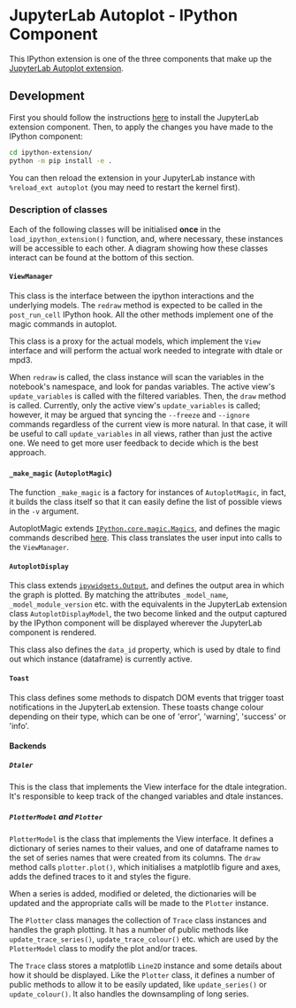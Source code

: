 # JupyterLab Autoplot - IPython Component

This IPython extension is one of the three components that make up the [JupyterLab Autoplot extension](../README.md).

## Development

First you should follow the instructions [here](../autoplot-display#development) to install the JupyterLab extension component. Then, to apply the changes you have made to the IPython component:

```sh
cd ipython-extension/
python -m pip install -e .
```

You can then reload the extension in your JupyterLab instance with `%reload_ext autoplot` (you may need to restart the kernel first).

### Description of classes

Each of the following classes will be initialised **once** in the `load_ipython_extension()` function, and, where necessary, these instances will be accessible to each other. A diagram showing how these classes interact can be found at the bottom of this section.

#### `ViewManager`

This class is the interface between the ipython interactions and the underlying models. The `redraw` method is expected to be called in the `post_run_cell` IPython hook. All the other methods implement one of the magic commands in autoplot.

This class is a proxy for the actual models, which implement the `View` interface and will perform the actual work needed to integrate with dtale or mpd3.

When `redraw` is called, the class instance will scan the variables in the notebook's namespace, and look for pandas variables. The active view's `update_variables` is called with the filtered variables. Then, the `draw` method is called. Currently, only the active view's `update_variables` is called; however, it may be argued that syncing the `--freeze` and `--ignore` commands regardless of the current view is more natural. In that case, it will be useful to call `update_variables` in all views, rather than just the active one. We need to get more user feedback to decide which is the best approach.

#### `_make_magic` (`AutoplotMagic`)

The function `_make_magic` is a factory for instances of `AutoplotMagic`, in fact, it builds the class itself so that it can easily define the list of possible views in the `-v` argument.

AutoplotMagic extends [`IPython.core.magic.Magics`](https://ipython.readthedocs.io/en/stable/api/generated/IPython.core.magic.html#IPython.core.magic.Magics), and defines the magic commands described [here](../README.md#modifying-the-plot--traces). This class translates the user input into calls to the `ViewManager`.

#### `AutoplotDisplay`

This class extends [`ipywidgets.Output`](https://ipywidgets.readthedocs.io/en/latest/examples/Output%20Widget.html), and defines the output area in which the graph is plotted. By matching the attributes `_model_name`, `_model_module_version` etc. with the equivalents in the JupyterLab extension class `AutoplotDisplayModel`, the two become linked and the output captured by the IPython component will be displayed wherever the JupyterLab component is rendered.

This class also defines the `data_id` property, which is used by dtale to find out which instance (dataframe) is currently active.

#### `Toast`

This class defines some methods to dispatch DOM events that trigger toast notifications in the JupyterLab extension. These toasts change colour depending on their type, which can be one of 'error', 'warning', 'success' or 'info'.

#### Backends

##### `Dtaler`

This is the class that implements the View interface for the dtale integration. It's responsible to keep track of the changed variables and dtale instances.

##### `PlotterModel` and `Plotter`

`PlotterModel` is the class that implements the View interface. It defines a dictionary of series names to their values, and one of dataframe names to the set of series names that were created from its columns. The `draw` method calls `plotter.plot()`, which initialises a matplotlib figure and axes, adds the defined traces to it and styles the figure.

When a series is added, modified or deleted, the dictionaries will be updated and the appropriate calls will be made to the `Plotter` instance.

The `Plotter` class manages the collection of `Trace` class instances and handles the graph plotting. It has a number of public methods like `update_trace_series()`, `update_trace_colour()` etc. which are used by the `PlotterModel` class to modify the plot and/or traces.

The `Trace` class stores a matplotlib `Line2D` instance and some details about how it should be displayed. Like the `Plotter` class, it defines a number of public methods to allow it to be easily updated, like `update_series()` or `update_colour()`. It also handles the downsampling of long series.
